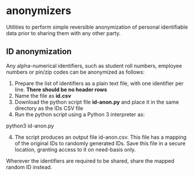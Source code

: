 # anonymizers

Utilities to perform simple reversible anonymization of personal identifiable data prior to sharing them with any other party.

## ID anonymization

Any alpha-numerical identifiers, such as student roll numbers, employee numbers or pin/zip codes can be anonymized as follows:

1. Prepare the list of identifiers as a plain text file, with one identifier per line. **There should be no header rows**
2. Name the file as **id.csv** 
3. Download the python script file **id-anon.py** and place it in the same directory as the IDs CSV file 
3. Run the python script using a Python 3 interpreter as:

python3 id-anon.py

4. The script produces an output file id-anon.csv. This file has a mapping of the original IDs to randomly generated IDs. Save this file in a secure location, granting access to it on need-basis only.

Wherever the identifiers are required to be shared, share the mapped random ID instead.

